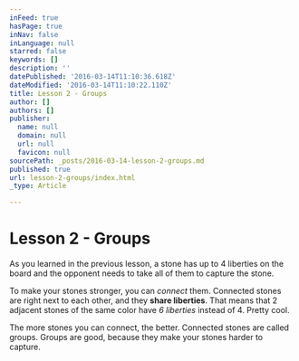 ```yaml
---
inFeed: true
hasPage: true
inNav: false
inLanguage: null
starred: false
keywords: []
description: ''
datePublished: '2016-03-14T11:10:36.618Z'
dateModified: '2016-03-14T11:10:22.110Z'
title: Lesson 2 - Groups
author: []
authors: []
publisher:
  name: null
  domain: null
  url: null
  favicon: null
sourcePath: _posts/2016-03-14-lesson-2-groups.md
published: true
url: lesson-2-groups/index.html
_type: Article

---
```

# Lesson 2 - Groups

As you learned in the previous lesson, a stone has up to 4 liberties on the board and the opponent needs to take all of them to capture the stone.

To make your stones stronger, you can _connect_ them. Connected stones are right next to each other, and they **share liberties**. That means that 2 adjacent stones of the same color have _6 liberties_ instead of 4\. Pretty cool.

The more stones you can connect, the better. Connected stones are called groups. Groups are good, because they make your stones harder to capture.